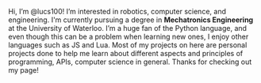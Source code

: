 Hi, I’m @lucs100! I’m interested in robotics, computer science, and engineering.
I'm currently pursuing a degree in **Mechatronics Engineering** at the University of Waterloo.
I’m a huge fan of the Python language, and even though this can be a problem when learning new ones, I enjoy other languages such as JS and Lua.
Most of my projects on here are personal projects done to help me learn about different aspects and principles of programming, APIs, computer science in general.
Thanks for checking out my page!

<!---
lucs100/lucs100 is a ✨ special ✨ repository because its `README.md` (this file) appears on your GitHub profile.
You can click the Preview link to take a look at your changes.
--->
